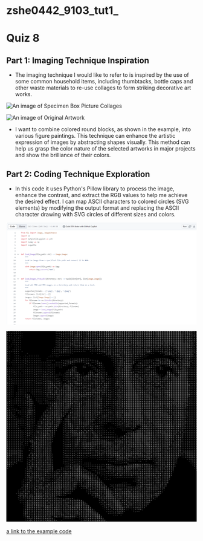 # zshe0442_9103_tut1_
# Quiz 8

## Part 1: Imaging Technique Inspiration
- The imaging technique I would like to refer to is inspired by the use of some common household items, including thumbtacks, bottle caps and other waste materials to re-use collages to form striking decorative art works.

![An image of Specimen Box Picture Collages](https://petapixel.com/assets/uploads/2012/05/i3_mini.jpg)

![An image of Original Artwork](https://i.pinimg.com/564x/d1/60/f1/d160f19bac094ed0e5652d07481ef017.jpg)

- I want to combine colored round blocks, as shown in the example, into various figure paintings. This technique can enhance the artistic expression of images by abstracting shapes visually. This method can help us grasp the color nature of the selected artworks in major projects and show the brilliance of their colors.

## Part 2: Coding Technique Exploration
- In this code it uses Python's Pillow library to process the image, enhance the contrast, and extract the RGB values to help me achieve the desired effect. I can map ASCII characters to colored circles (SVG<circle> elements) by modifying the output format and replacing the ASCII character drawing with SVG circles of different sizes and colors.

![An image of the code](readmeImages/code.png)

![An image of the example](readmeImages/man.png)

[a link to the example code](https://github.com/graysonpike/image-to-ascii-svg.git)
